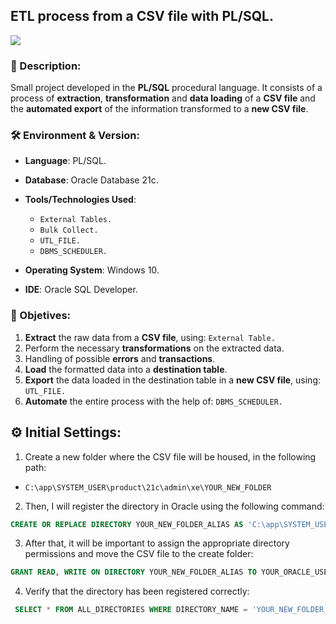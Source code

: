 ## ETL process from a CSV file with PL/SQL.

![](images/ETL_Process_Diagram.png)


### 📝 Description:
Small project developed in the **PL/SQL** procedural language. It consists of a process of **extraction**, **transformation** and **data loading** of a **CSV file** and the **automated export** of the
information transformed to a **new CSV file**.

### 🛠️ Environment & Version:
- **Language**: PL/SQL.
- **Database**: Oracle Database 21c.
- **Tools/Technologies Used**:
  
  - `External Tables.`
  - `Bulk Collect.`
  - `UTL_FILE.`
  - `DBMS_SCHEDULER.`
    
- **Operating System**: Windows 10.
- **IDE**: Oracle SQL Developer.

### 🎯 Objetives:
1. **Extract** the raw data from a **CSV file**, using: `External Table.`
2. Perform the necessary **transformations** on the extracted data.
3. Handling of possible **errors** and **transactions**.
4. **Load** the formatted data into a **destination table**.
5. **Export** the data loaded in the destination table in a **new CSV file**, using: `UTL_FILE.`
6. **Automate** the entire process with the help of: `DBMS_SCHEDULER.`

## ⚙ Initial Settings:
1. Create a new folder where the CSV file will be housed, in the following path:
   
- `C:\app\SYSTEM_USER\product\21c\admin\xe\YOUR_NEW_FOLDER`

2. Then, I will register the directory in Oracle using the following command:
```sql
CREATE OR REPLACE DIRECTORY YOUR_NEW_FOLDER_ALIAS AS 'C:\app\SYSTEM_USER\product\21c\admin\xe\YOUR_NEW_FOLDER';
```
3. After that, it will be important to assign the appropriate directory permissions and move the CSV file to the create folder:
```sql
GRANT READ, WRITE ON DIRECTORY YOUR_NEW_FOLDER_ALIAS TO YOUR_ORACLE_USER;
```
4. Verify that the directory has been registered correctly:
```sql
 SELECT * FROM ALL_DIRECTORIES WHERE DIRECTORY_NAME = 'YOUR_NEW_FOLDER_ALIAS';
```


